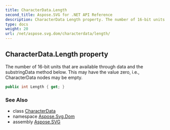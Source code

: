 ```yaml
---
title: CharacterData.Length
second_title: Aspose.SVG for .NET API Reference
description: CharacterData Length property. The number of 16-bit units that are available through data and the substringData method below. This may have the value zero i.e. CharacterData nodes may be empty
type: docs
weight: 20
url: /net/aspose.svg.dom/characterdata/length/
---
```

## CharacterData.Length property

The number of 16-bit units that are available through data and the substringData method below. This may have the value zero, i.e., CharacterData nodes may be empty.

```csharp
public int Length { get; }
```

### See Also

* class [CharacterData](../)
* namespace [Aspose.Svg.Dom](../../../aspose.svg.dom/)
* assembly [Aspose.SVG](../../../)
